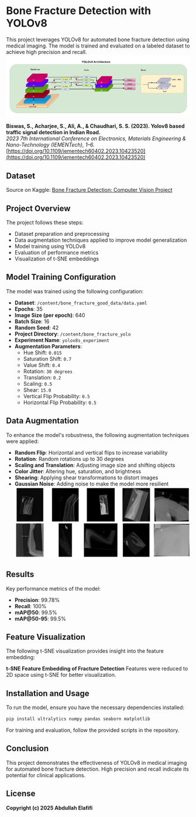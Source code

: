 # Bone Fracture Detection with YOLOv8

This project leverages YOLOv8 for automated bone fracture detection using medical imaging. The model is trained and evaluated on a labeled dataset to achieve high precision and recall.
![Traffic Signal Detection](0.png)

**Biswas, S., Acharjee, S., Ali, A., & Chaudhari, S. S. (2023). Yolov8 based traffic signal detection in Indian Road.**  
_2023 7th International Conference on Electronics, Materials Engineering & Nano-Technology (IEMENTech), 1–6._  
[https://doi.org/10.1109/iementech60402.2023.10423520](https://doi.org/10.1109/iementech60402.2023.10423520)



## Dataset
Source on Kaggle:
[Bone Fracture Detection: Computer Vision Project](https://www.kaggle.com/datasets/pkdarabi/bone-fracture-detection-computer-vision-project)

## Project Overview
The project follows these steps:
- Dataset preparation and preprocessing
- Data augmentation techniques applied to improve model generalization
- Model training using YOLOv8
- Evaluation of performance metrics
- Visualization of t-SNE embeddings

## Model Training Configuration
The model was trained using the following configuration:
- **Dataset**: `/content/bone_fracture_good_data/data.yaml`
- **Epochs**: 35
- **Image Size (per epoch)**: 640
- **Batch Size**: 16
- **Random Seed**: 42
- **Project Directory**: `/content/bone_fracture_yolo`
- **Experiment Name**: `yolov8s_experiment`
- **Augmentation Parameters**:
  - Hue Shift: `0.015`
  - Saturation Shift: `0.7`
  - Value Shift: `0.4`
  - Rotation: `30 degrees`
  - Translation: `0.2`
  - Scaling: `0.5`
  - Shear: `15.0`
  - Vertical Flip Probability: `0.5`
  - Horizontal Flip Probability: `0.5`

## Data Augmentation
To enhance the model's robustness, the following augmentation techniques were applied:
- **Random Flip**: Horizontal and vertical flips to increase variability
- **Rotation**: Random rotations up to 30 degrees
- **Scaling and Translation**: Adjusting image size and shifting objects
- **Color Jitter**: Altering hue, saturation, and brightness
- **Shearing**: Applying shear transformations to distort images
- **Gaussian Noise**: Adding noise to make the model more resilient
![Image Description](1.png)

## Results
Key performance metrics of the model:
- **Precision**: 99.78%
- **Recall**: 100%
- **mAP@50**: 99.5%
- **mAP@50-95**: 99.5%

## Feature Visualization
The following t-SNE visualization provides insight into the feature embedding:

**t-SNE Feature Embedding of Fracture Detection**
Features were reduced to 2D space using t-SNE for better visualization.

## Installation and Usage
To run the model, ensure you have the necessary dependencies installed:
```sh
pip install ultralytics numpy pandas seaborn matplotlib
```
For training and evaluation, follow the provided scripts in the repository.

## Conclusion
This project demonstrates the effectiveness of YOLOv8 in medical imaging for automated bone fracture detection. High precision and recall indicate its potential for clinical applications.

## License
**Copyright (c) 2025 Abdullah Elafifi**
